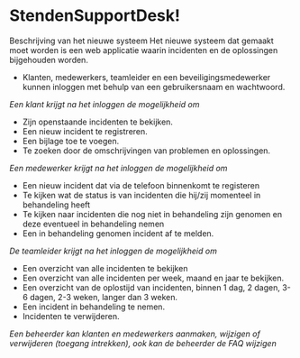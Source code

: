 StendenSupportDesk!
==================

Beschrijving van het nieuwe systeem
Het nieuwe systeem dat gemaakt moet worden is een web applicatie  waarin incidenten en de oplossingen bijgehouden worden.

* Klanten, medewerkers, teamleider en een beveiligingsmedewerker kunnen inloggen met behulp van een gebruikersnaam en wachtwoord.

*Een klant krijgt na het inloggen de mogelijkheid om*
* Zijn openstaande incidenten te bekijken.
* Een nieuw incident te registreren.
* Een bijlage toe te voegen.
* Te zoeken door de omschrijvingen van problemen en oplossingen.

*Een medewerker krijgt na het inloggen de mogelijkheid om*
* Een nieuw incident dat via de telefoon binnenkomt te registeren
* Te kijken wat de status is van incidenten die hij/zij momenteel in behandeling heeft
* Te kijken naar incidenten die nog niet in behandeling zijn genomen en deze eventueel in behandeling nemen
* Een in behandeling genomen incident af te melden.

*De teamleider krijgt na het inloggen de mogelijkheid om*
* Een overzicht van alle incidenten te bekijken
* Een overzicht van alle incidenten per week, maand en jaar te bekijken.
* Een overzicht van de oplostijd van incidenten, binnen 1 dag, 2 dagen, 3-6 dagen, 2-3 weken, langer dan 3 weken.
* Een incident in behandeling te nemen.
* Incidenten te verwijderen.

*Een beheerder kan klanten en medewerkers aanmaken, wijzigen of verwijderen (toegang intrekken), ook kan de beheerder de FAQ wijzigen*
